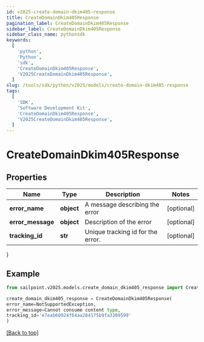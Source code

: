 ```yaml
---
id: v2025-create-domain-dkim405-response
title: CreateDomainDkim405Response
pagination_label: CreateDomainDkim405Response
sidebar_label: CreateDomainDkim405Response
sidebar_class_name: pythonsdk
keywords:
  [
    'python',
    'Python',
    'sdk',
    'CreateDomainDkim405Response',
    'V2025CreateDomainDkim405Response',
  ]
slug: /tools/sdk/python/v2025/models/create-domain-dkim405-response
tags:
  [
    'SDK',
    'Software Development Kit',
    'CreateDomainDkim405Response',
    'V2025CreateDomainDkim405Response',
  ]
---
```


# CreateDomainDkim405Response

## Properties

| Name | Type | Description | Notes |
| --- | --- | --- | --- |
| **error_name** | **object** | A message describing the error | [optional] |
| **error_message** | **object** | Description of the error | [optional] |
| **tracking_id** | **str** | Unique tracking id for the error. | [optional] |

}

## Example

```python
from sailpoint.v2025.models.create_domain_dkim405_response import CreateDomainDkim405Response

create_domain_dkim405_response = CreateDomainDkim405Response(
error_name=NotSupportedException,
error_message=Cannot consume content type,
tracking_id='e7eab60924f64aa284175b9fa3309599'
)

```

[[Back to top]](#)
